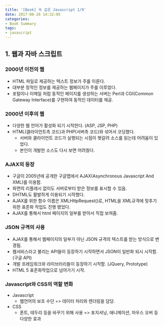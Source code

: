 ```yaml
---
title: '[Book] 속 깊은 Javascript 1/9'
date: 2017-06-26 14:32:05
categories:
- Book Summary
tags:
- javascript
---
```



## 1. 웹과 자바 스크립트
### 2000년 이전의 웹
- HTML 파일로 제공하는 텍스트 정보가 주를 이룬다.
- 대부분 정적인 정보를 제공하는 웹페이지가 주를 이루었다.
- 포털이나 이메일 처럼 동적인 페이지를 생성하는 서버는 Perl과 CGI(Common Gateway Interface)를 구현하여 동적인 데이터를 제공.

### 2000년 이후의 웹
- 다양한 웹 언어가 활성화 되기 시작한다. (ASP, JSP, PHP)
- HTML(클라이언트측 코드)과 PHP(서버측 코드)와 섞어서 코딩했다.
    - 서버와 클라이언트 코드가 실행되는 시점이 헷갈려 소스를 읽는데 어려움이 있었다.
    - 본인이 개발한 소스도 다시 보면 어려웠다.

### AJAX의 등장
- 구글이 2005년에 공개한 구글맵에서 AJAX(Asynchronous Javascript And XML)를 이용함.
- 화면의 리플레시 없이도 서버로부터 받은 정보를 표시할 수 있음.
- DHTML도 활발하게 이용되기 시작했다.
- AJAX를 위한 함수 이름은 XMLHttpRequest()로, HTML을 XML규격에 맞추기 위한 표준화 작업도 진행 됐었다.
- AJAX를 통해서 html 페이지의 일부를 받아서 직접 보여줌.

### JSON 규격의 사용
- AJAX를 통해서 웹페이지의 일부가 아닌 JSON 규격의 텍스트를 받는 방식으로 변경됨. 
- 웹서비스라고 불리는 API들이 등장하기 시작하면서 JSON이 일반화 되시 시작함. (구글 API)
- 개발 프레임워크와 라이브러리들이 등장하기 시작함. (JQuery, Prototype)
- HTML 5 표준화작업으로 넘어가기 시작.

### Javascript와 CSS의 역할 변화
- Javascript
    - 웹언어의 보조 수단 => 데이터 처리와 렌더링을 담당.
- CSS
    - 폰트, 테두리 등을 바꾸기 위해 사용 => 포지셔닝, 애니메이션, 마우스 오버 등 다양한 효과
